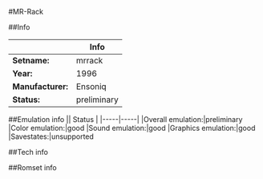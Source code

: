 #MR-Rack

##Info

||Info|
|-----|-----|
|**Setname:**|mrrack
|**Year:**|1996
|**Manufacturer:**|Ensoniq
|**Status:**|preliminary

##Emulation info
|| Status |
|-----|-----|
|Overall emulation:|preliminary
|Color emulation:|good
|Sound emulation:|good
|Graphics emulation:|good
|Savestates:|unsupported

##Tech info

##Romset info

<!--- START OF EDITED COMMENT DO NOT TOUCH TEXT ABOVE-->
